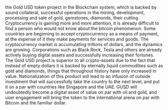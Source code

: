 the Gold USD token project in the Blockchain system, which is backed by sound collateral, successful operations in the mining, development, processing and sale of gold, gemstones, diamonds, their cutting .
Cryptocurrency is gaining more and more attention, it is already difficult to find a person who would not know about the bitcoin phenomenon. Some countries are beginning to accept cryptocurrency as a means of payment, at the expense of it they make payments for services and goods. The cryptocurrency market is accumulating trillions of dollars, and the dynamics are growing. Corporations such as Black Rock, Tesla and others are already actively buying digital assets and successfully increasing their fortunes. 
The Gold USD project is superior to all crypto-assets due to the fact that instead of empty dollars it is backed by eternally liquid commodities such as gold and diamonds, things that throughout history have only increased in value. Nationalization of this product will lead to an infusion of outside investment that will successfully take the country to the next level, and put it on a par with countries like Singapore and the UAE. 
GUSD will undoubtedly become a digital asset of value on par with oil and gold, and user engagement will bring the token to the international arena on par with Bitcoin and the familiar dollar.
